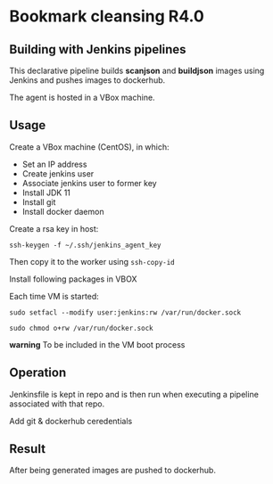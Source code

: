 # Bookmark cleansing R4.0

## Building with Jenkins pipelines

This declarative pipeline builds __scanjson__ and __buildjson__ images using Jenkins and pushes images to dockerhub.

The agent is hosted in a VBox machine.

## Usage

Create a VBox machine (CentOS), in which:

* Set an IP address
* Create jenkins user
* Associate jenkins user to former key
* Install JDK 11
* Install git
* Install docker daemon

Create a rsa key in host:

`ssh-keygen -f ~/.ssh/jenkins_agent_key`

Then copy it to the worker using `ssh-copy-id`

Install following packages in VBOX

Each time VM is started:

`sudo setfacl --modify user:jenkins:rw /var/run/docker.sock`

`sudo chmod o+rw /var/run/docker.sock`

**warning** To be included in the VM boot process

## Operation

Jenkinsfile is kept in repo and is then run when executing a pipeline associated with that repo.

Add git & dockerhub ceredentials

## Result

After being generated images are pushed to dockerhub.
